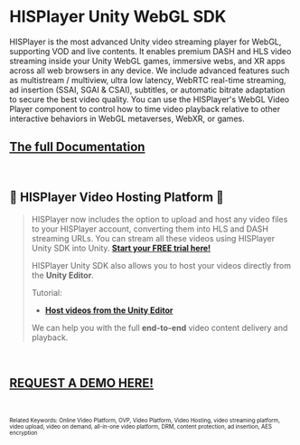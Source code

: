 # HISPlayer Unity WebGL SDK

HISPlayer is the most advanced Unity video streaming player for WebGL, supporting VOD and live contents. It enables premium DASH and HLS video streaming inside your Unity WebGL games, immersive webs, and XR apps across all web browsers in any device. We include advanced features such as multistream / multiview, ultra low latency, WebRTC real-time streaming, ad insertion (SSAI, SGAI & CSAI), subtitles, or automatic bitrate adaptation to secure the best video quality. You can use the HISPlayer's WebGL Video Player component to control how to time video playback relative to other interactive behaviors in WebGL metaverses, WebXR, or games.


## [The full Documentation](https://hisplayer.github.io/UnityWebGL-SDK)

<br>

## 🚀 HISPlayer Video Hosting Platform 🚀

>
> HISPlayer now includes the option to upload and host any video files to your HISPlayer account, converting them into HLS and DASH streaming URLs. You can stream all these videos using HISPlayer Unity SDK into Unity. **[Start your FREE trial here!](https://hisplayer.com/unity-asset-store-saas-registration/)**
>
> HISPlayer Unity SDK also allows you to host your videos directly from the **Unity Editor**.
> 
>Tutorial:
> * **[Host videos from the Unity Editor](https://www.youtube.com/watch?v=vSI7U6TjHqI)**
>
> We can help you with the full **end-to-end** video content delivery and playback.

<br>

## [REQUEST A DEMO HERE!](https://hisplayer.com/demo-unity-player-sdk-github/?utm_source=github&utm_medium=referral&utm_campaign=unitygithub&utm_content=20200211--unitydemocontact)

<br>




<sub><sup>Related Keywords:
Online Video Platform, OVP, Video Platform, Video Hosting, video streaming platform, video upload, video on demand, all-in-one video platform, DRM, content protection, ad insertion, AES encryption</sub><sup> 

